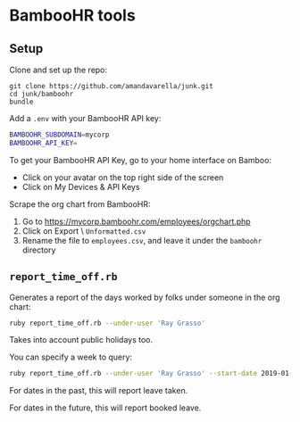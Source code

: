 # BambooHR tools

## Setup

Clone and set up the repo:

```
git clone https://github.com/amandavarella/junk.git
cd junk/bamboohr
bundle
```

Add a `.env` with your BambooHR API key:

``` bash
BAMBOOHR_SUBDOMAIN=mycorp
BAMBOOHR_API_KEY=
```
To get your BambooHR API Key, go to your home interface on Bamboo:
* Click on your avatar on the top right side of the screen
* Click on My Devices & API Keys

Scrape the org chart from BambooHR:

1. Go to https://mycorp.bamboohr.com/employees/orgchart.php
1. Click on Export \  `Unformatted.csv`
1. Rename the file to `employees.csv`, and leave it under the  `bamboohr` directory


## `report_time_off.rb`

Generates a report of the days worked by folks under someone in the org chart:

``` bash
ruby report_time_off.rb --under-user 'Ray Grasso'
```

Takes into account public holidays too.

You can specify a week to query:

``` bash
ruby report_time_off.rb --under-user 'Ray Grasso' --start-date 2019-01-14 --weeks 10
```

For dates in the past, this will report leave taken.

For dates in the future, this will report booked leave.

